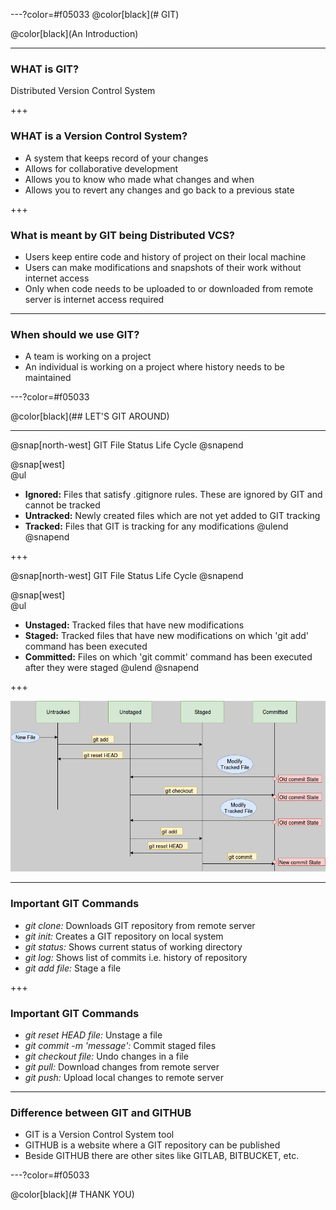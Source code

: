 ---?color=#f05033
@color[black](# GIT) 

@color[black](An Introduction)

---

### WHAT is GIT?

Distributed Version Control System

+++

### WHAT is a Version Control System?

- A system that keeps record of your changes
- Allows for collaborative development
- Allows you to know who made what changes and when
- Allows you to revert any changes and go back to a previous state

+++

### What is meant by GIT being Distributed VCS?

- Users keep entire code and history of project on their local machine
- Users can make modifications and snapshots of their work without internet access
- Only when code needs to be uploaded to or downloaded from remote server is internet access required

---

### When should we use GIT?

- A team is working on a project
- An individual is working on a project where history needs to be maintained

---?color=#f05033

@color[black](## LET'S GIT AROUND)

---

@snap[north-west]
GIT File Status Life Cycle
@snapend

@snap[west]
<br>
@ul
- **Ignored:** Files that satisfy .gitignore rules. These are ignored by GIT and cannot be tracked 
- **Untracked:** Newly created files which are not yet added to GIT tracking
- **Tracked:** Files that GIT is tracking for any modifications
@ulend
@snapend

+++

@snap[north-west]
GIT File Status Life Cycle
@snapend

@snap[west]
<br>
@ul
- **Unstaged:** Tracked files that have new modifications
- **Staged:** Tracked files that have new modifications on which 'git add' command has been executed
- **Committed:** Files on which 'git commit' command has been executed after they were staged
@ulend
@snapend

+++

![File Life Cycle](/img/git_file_life_cycle.png )

---

### Important GIT Commands

- *git clone:* Downloads GIT repository from remote server
- *git init:* Creates a GIT repository on local system
- *git status:* Shows current status of working directory
- *git log:* Shows list of commits i.e. history of repository
- *git add file:* Stage a file

+++

### Important GIT Commands

- *git reset HEAD file:* Unstage a file
- *git commit -m 'message':* Commit staged files
- *git checkout file:* Undo changes in a file
- *git pull:* Download changes from remote server
- *git push:* Upload local changes to remote server

---

### Difference between GIT and GITHUB

- GIT is a Version Control System tool
- GITHUB is a website where a GIT repository can be published
- Beside GITHUB there are other sites like GITLAB, BITBUCKET, etc.

---?color=#f05033

@color[black](# THANK YOU)
